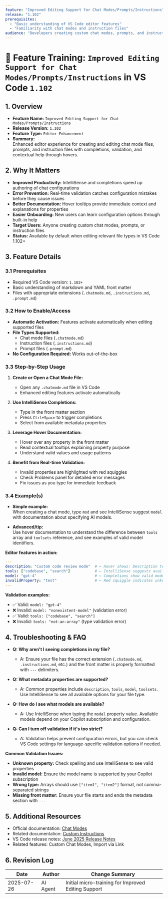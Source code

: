 ```yaml
---
feature: "Improved Editing Support for Chat Modes/Prompts/Instructions"
release: "1.102"
prerequisites:
  - "Basic understanding of VS Code editor features"
  - "Familiarity with chat modes and instruction files"
audience: "Developers creating custom chat modes, prompts, and instruction files"
---
```


# 🚀 Feature Training: `Improved Editing Support for Chat Modes/Prompts/Instructions` in VS Code `1.102`

## 1. Overview

- **Feature Name:** `Improved Editing Support for Chat Modes/Prompts/Instructions`
- **Release Version:** `1.102`
- **Feature Type:** `Editor Enhancement`
- **Summary:**  
  Enhanced editor experience for creating and editing chat mode files, prompts, and instruction files with completions, validation, and contextual help through hovers.

## 2. Why It Matters

- **Improved Productivity:** IntelliSense and completions speed up authoring of chat configurations
- **Error Prevention:** Real-time validation catches configuration mistakes before they cause issues
- **Better Documentation:** Hover tooltips provide immediate context and explanations for properties
- **Easier Onboarding:** New users can learn configuration options through built-in help
- **Target Users:** Anyone creating custom chat modes, prompts, or instruction files
- **Status:** Available by default when editing relevant file types in VS Code 1.102+

## 3. Feature Details

### 3.1 Prerequisites

- Required VS Code version: `1.102+`
- Basic understanding of markdown and YAML front matter
- Files with appropriate extensions (`.chatmode.md`, `.instructions.md`, `.prompt.md`)

### 3.2 How to Enable/Access

- **Automatic Activation:** Features activate automatically when editing supported files
- **File Types Supported:**
  - Chat mode files (`.chatmode.md`)
  - Instruction files (`.instructions.md`)
  - Prompt files (`.prompt.md`)
- **No Configuration Required:** Works out-of-the-box

### 3.3 Step-by-Step Usage

1. **Create or Open a Chat Mode File:**
   - Open any `.chatmode.md` file in VS Code
   - Enhanced editing features activate automatically

2. **Use IntelliSense Completions:**
   - Type in the front matter section
   - Press `Ctrl+Space` to trigger completions
   - Select from available metadata properties

3. **Leverage Hover Documentation:**
   - Hover over any property in the front matter
   - Read contextual tooltips explaining property purpose
   - Understand valid values and usage patterns

4. **Benefit from Real-time Validation:**
   - Invalid properties are highlighted with red squiggles
   - Check Problems panel for detailed error messages
   - Fix issues as you type for immediate feedback

### 3.4 Example(s)

- **Simple example:**  
  When creating a chat mode, type `mod` and see IntelliSense suggest `model` with documentation about specifying AI models.

- **Advanced/tip:**  
  Use hover documentation to understand the difference between `tools` array and `toolsets` reference, and see examples of valid model identifiers.

**Editor features in action:**

```yaml
---
description: "Custom code review mode"  # ← Hover shows: Description text for mode
tools: ["codebase", "search"]           # ← IntelliSense suggests available tools
model: "gpt-4"                          # ← Completions show valid model names
invalidProperty: "test"                 # ← Red squiggle indicates unknown property
---
```

**Validation examples:**

- ✅ Valid: `model: "gpt-4"`
- ❌ Invalid: `model: "nonexistent-model"` (validation error)
- ✅ Valid: `tools: ["codebase", "search"]`
- ❌ Invalid: `tools: "not-an-array"` (type validation error)

## 4. Troubleshooting & FAQ

- **Q: Why aren't I seeing completions in my file?**
  - A: Ensure your file has the correct extension (`.chatmode.md`, `.instructions.md`, etc.) and the front matter is properly formatted with `---` delimiters.

- **Q: What metadata properties are supported?**
  - A: Common properties include `description`, `tools`, `model`, `toolsets`. Use IntelliSense to see all available options for your file type.

- **Q: How do I see what models are available?**
  - A: Use IntelliSense when typing the `model` property value. Available models depend on your Copilot subscription and configuration.

- **Q: Can I turn off validation if it's too strict?**
  - A: Validation helps prevent configuration errors, but you can check VS Code settings for language-specific validation options if needed.

**Common Validation Issues:**

- **Unknown property:** Check spelling and use IntelliSense to see valid properties
- **Invalid model:** Ensure the model name is supported by your Copilot subscription
- **Wrong type:** Arrays should use `["item1", "item2"]` format, not comma-separated strings
- **Missing front matter:** Ensure your file starts and ends the metadata section with `---`

## 5. Additional Resources

- Official documentation: [Chat Modes](https://code.visualstudio.com/docs/copilot/chat/chat-modes)
- Related documentation: [Custom Instructions](https://code.visualstudio.com/docs/copilot/copilot-customization)
- VS Code release notes: [June 2025 Release Notes](https://code.visualstudio.com/updates/v1_102)
- Related features: Custom Chat Modes, Import via Link

## 6. Revision Log

| Date        | Author    | Change Summary                       |
|-------------|-----------|--------------------------------------|
| 2025-07-26  | AI Agent  | Initial micro-training for Improved Editing Support |
